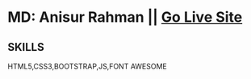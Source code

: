 # MD: Anisur Rahman || [Go Live Site](https://aranis121.github.io/resturent-design/)
## SKILLS
HTML5,CSS3,BOOTSTRAP,JS,FONT AWESOME
